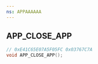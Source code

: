 ```yaml
---
ns: APPAAAAAA
---
```

## APP_CLOSE_APP

```c
// 0xE41C65E07A5F05FC 0x03767C7A
void APP_CLOSE_APP();
```


